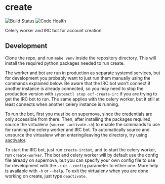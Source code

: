 # create
[![Build Status](https://jenkins.ocf.berkeley.edu/buildStatus/icon?job=create-test)](https://jenkins.ocf.berkeley.edu/view/create-test/)
[![Code Health](https://landscape.io/github/ocf/create/master/landscape.svg?style=flat)](https://landscape.io/github/ocf/create/master)

Celery worker and IRC bot for account creation

## Development

Clone the repo, and run `make venv` inside the repository directory. This will
install the required python packages needed to run create.

The worker and bot are run in production as separate systemd services, but for
development you probably want to just run them manually using the commands
explained below. Be aware that the IRC bot won't connect if another instance
is already connected, so you may need to stop the production version with
`systemctl stop ocf-create-irc` if you are trying to get the IRC bot to run.
The same applies with the celery worker, but it still at least connects when
another celery instance is running.

To run the bot, first you must be on supernova, since the credentials are only
accessible from there. Then, after installing the packages required, source the
virtualenv (`source .activate.sh`) to enable the commands to use for running
the celery worker and IRC bot. To automatically source and unsource the
virtualenv when entering/leaving the directory, try using
[aactivator](https://github.com/Yelp/aactivator).

To start the IRC bot, just run `create-ircbot`, and to start the celery worker,
run `create-worker`. The bot and celery worker will by default use the config
file already on supernova, but you can specify your own config file to use for
development with the `-c` or `--config` parameter to either one. More help is
available with `-h` or `--help`. To exit the virtualenv when you are done
working on create, just type `deactivate`.
